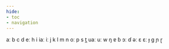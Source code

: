 ```yaml
---
hide:
- toc
- navigation
---
```

aː
b
c
d
eː
h
i
iaː
iː
j
k
l
m
n
oː
p
s
t̪
uaː
uː
w
ŋ
ɐ
ɓ
ɔː
ɗ
əː
ɛ
ɛː
ɟ
ɡ
ɲ
ɽ
